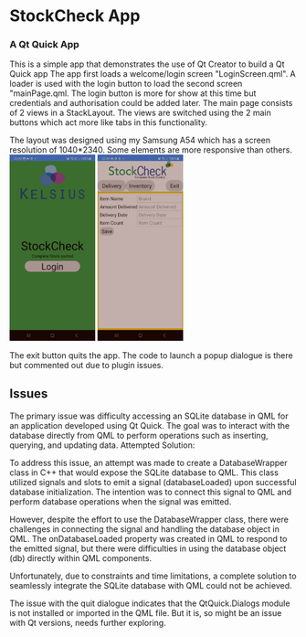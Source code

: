 # StockCheck App
### A Qt Quick App

This is a simple app that demonstrates the use of Qt Creator to build a Qt Quick app
The app first loads a welcome/login screen "LoginScreen.qml". A loader is used with 
the login button to load the second screen "mainPage.qml. The login button is more for show at this time but credentials and authorisation could be added later.
The main page consists of 2 views in a StackLayout. The views are switched using the 2 main buttons which act more like tabs in this functionality.

The layout was designed using my Samsung A54 which has a screen resolution of 1040*2340. Some elements are more responsive than others.
<img src="/Screenshot_1.jpg" width="150"/>      <img src="/Screenshot_2.jpg" width="150"/>

The exit button quits the app. The code to launch a popup dialogue is there but commented out due to plugin issues.

## Issues

The primary issue was difficulty accessing an SQLite database in QML for an application developed using Qt Quick. The goal was to interact with the database directly from QML to perform operations such as inserting, querying, and updating data.
Attempted Solution:

To address this issue, an attempt was made to create a DatabaseWrapper class in C++ that would expose the SQLite database to QML. This class utilized signals and slots to emit a signal (databaseLoaded) upon successful database initialization. The intention was to connect this signal to QML and perform database operations when the signal was emitted.

However, despite the effort to use the DatabaseWrapper class, there were challenges in connecting the signal and handling the database object in QML. The onDatabaseLoaded property was created in QML to respond to the emitted signal, but there were difficulties in using the database object (db) directly within QML components.

Unfortunately, due to constraints and time limitations, a complete solution to seamlessly integrate the SQLite database with QML could not be achieved.

The issue with the quit dialogue indicates that the QtQuick.Dialogs module is not installed or imported in the QML file. But it is, so might be an issue with Qt versions, needs further exploring. 

